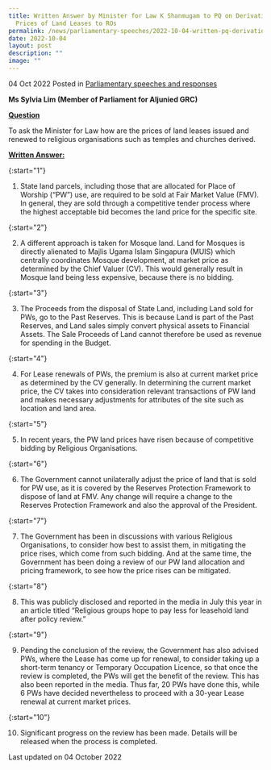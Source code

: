 ```yaml
---
title: Written Answer by Minister for Law K Shanmugam to PQ on Derivation of
  Prices of Land Leases to ROs
permalink: /news/parliamentary-speeches/2022-10-04-written-pq-derivation-prices-land-leases-ros/
date: 2022-10-04
layout: post
description: ""
image: ""
---
```

04 Oct 2022 Posted in [Parliamentary speeches and responses](/news/parliamentary-speeches)

**Ms Sylvia Lim (Member of Parliament for Aljunied GRC)**

**<b><u>Question</u></b>**

To ask the Minister for Law how are the prices of land leases issued and renewed to religious organisations such as temples and churches derived. 

**<b><u>Written Answer:</u></b>** 

{:start="1"}

1. State land parcels, including those that are allocated for Place of Worship (“PW”) use, are required to be sold at Fair Market Value (FMV). In general, they are sold through a competitive tender process where the highest acceptable bid becomes the land price for the specific site. 

{:start="2"}

2.  A different approach is taken for Mosque land. Land for Mosques is directly alienated to Majlis Ugama Islam Singapura (MUIS) which centrally coordinates Mosque development, at market price as determined by the Chief Valuer (CV). This would generally result in Mosque land being less expensive, because there is no bidding.

{:start="3"}

3. The Proceeds from the disposal of State Land, including Land sold for PWs, go to the Past Reserves. This is because Land is part of the Past Reserves, and Land sales simply convert physical assets to Financial Assets. The Sale Proceeds of Land cannot therefore be used as revenue for spending in the Budget.

{:start="4"}

4.  For Lease renewals of PWs, the premium is also at current market price as determined by the CV generally. In determining the current market price, the CV takes into consideration relevant transactions of PW land and makes necessary adjustments for attributes of the site such as location and land area.

{:start="5"}

5. In recent years, the PW land prices have risen because of competitive bidding by Religious Organisations. 

{:start="6"}

6.  The Government cannot unilaterally adjust the price of land that is sold for PW use, as it is covered by the Reserves Protection Framework to dispose of land at FMV. Any change will require a change to the Reserves Protection Framework and also the approval of the President.

{:start="7"}

7. The Government has been in discussions with various Religious Organisations, to consider how best to assist them, in mitigating the price rises, which come from such bidding. And at the same time, the Government has been doing a review of our PW land allocation and pricing framework, to see how the price rises can be mitigated.

{:start="8"}

8.  This was publicly disclosed and reported in the media in July this year in an article titled “Religious groups hope to pay less for leasehold land after policy review.”

{:start="9"}

9.  Pending the conclusion of the review, the Government has also advised PWs, where the Lease has come up for renewal, to consider taking up a short-term tenancy or Temporary Occupation Licence, so that once the review is completed, the PWs will get the benefit of the review. This has also been reported in the media. Thus far, 20 PWs have done this, while 6 PWs have decided nevertheless to proceed with a 30-year Lease renewal at current market prices.

{:start="10"}

10.  Significant progress on the review has been made. Details will be released when the process is completed.

<p class="right-side-updated">Last updated on 04 October 2022</p>